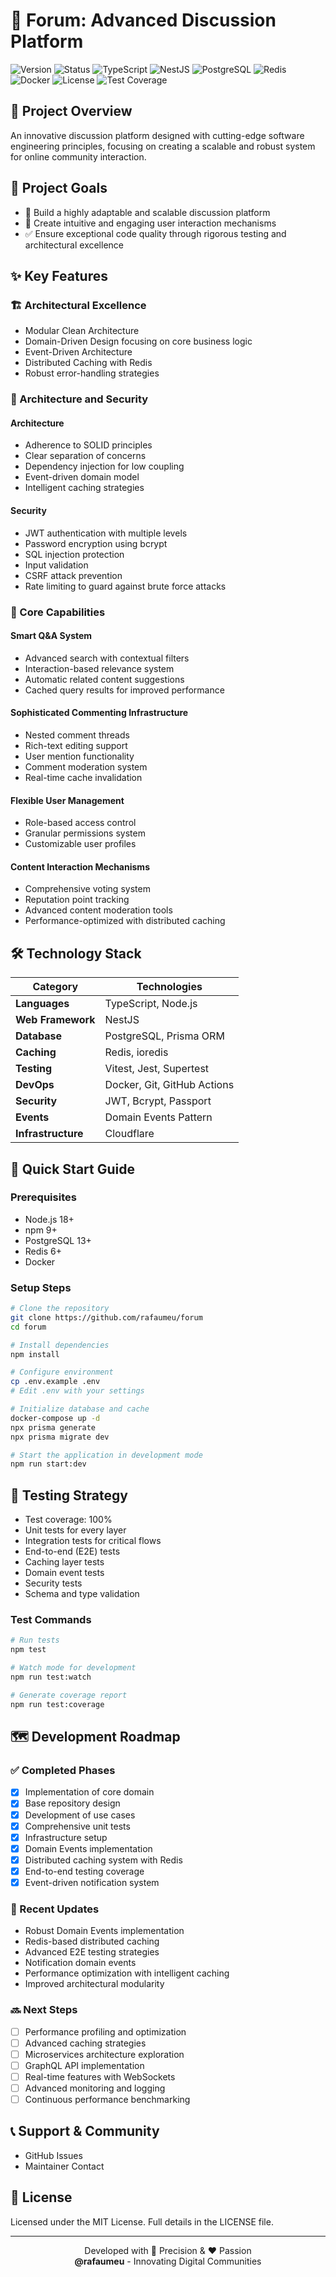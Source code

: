 # 💬 Forum: Advanced Discussion Platform

![Version](https://img.shields.io/badge/version-1.2.0-blue.svg)
![Status](https://img.shields.io/badge/status-active-success.svg)
![TypeScript](https://img.shields.io/badge/TypeScript-007ACC?logo=typescript&logoColor=white)
![NestJS](https://img.shields.io/badge/NestJS-E0234E?logo=nestjs&logoColor=white)
![PostgreSQL](https://img.shields.io/badge/PostgreSQL-316192?logo=postgresql&logoColor=white)
![Redis](https://img.shields.io/badge/Redis-DC382D?logo=redis&logoColor=white)
![Docker](https://img.shields.io/badge/Docker-2496ED?logo=docker&logoColor=white)
![License](https://img.shields.io/badge/license-MIT-green.svg)
![Test Coverage](https://img.shields.io/badge/tests-100%25%20coverage-brightgreen.svg)

## 🌟 Project Overview

An innovative discussion platform designed with cutting-edge software engineering principles, focusing on creating a scalable and robust system for online community interaction.

## 🎯 Project Goals

- 🚀 Build a highly adaptable and scalable discussion platform
- 🤝 Create intuitive and engaging user interaction mechanisms
- ✅ Ensure exceptional code quality through rigorous testing and architectural excellence

## ✨ Key Features

### 🏗️ Architectural Excellence

- Modular Clean Architecture
- Domain-Driven Design focusing on core business logic
- Event-Driven Architecture
- Distributed Caching with Redis
- Robust error-handling strategies

### 🔐 Architecture and Security

#### Architecture

- Adherence to SOLID principles
- Clear separation of concerns
- Dependency injection for low coupling
- Event-driven domain model
- Intelligent caching strategies

#### Security

- JWT authentication with multiple levels
- Password encryption using bcrypt
- SQL injection protection
- Input validation
- CSRF attack prevention
- Rate limiting to guard against brute force attacks

### 💬 Core Capabilities

#### Smart Q&A System

- Advanced search with contextual filters
- Interaction-based relevance system
- Automatic related content suggestions
- Cached query results for improved performance

#### Sophisticated Commenting Infrastructure

- Nested comment threads
- Rich-text editing support
- User mention functionality
- Comment moderation system
- Real-time cache invalidation

#### Flexible User Management

- Role-based access control
- Granular permissions system
- Customizable user profiles

#### Content Interaction Mechanisms

- Comprehensive voting system
- Reputation point tracking
- Advanced content moderation tools
- Performance-optimized with distributed caching

## 🛠 Technology Stack

| Category | Technologies |
|----------|--------------|
| **Languages** | TypeScript, Node.js |
| **Web Framework** | NestJS |
| **Database** | PostgreSQL, Prisma ORM |
| **Caching** | Redis, ioredis |
| **Testing** | Vitest, Jest, Supertest |
| **DevOps** | Docker, Git, GitHub Actions |
| **Security** | JWT, Bcrypt, Passport |
| **Events** | Domain Events Pattern |
| **Infrastructure** | Cloudflare |

## 🚀 Quick Start Guide

### Prerequisites

- Node.js 18+
- npm 9+
- PostgreSQL 13+
- Redis 6+
- Docker

### Setup Steps

```bash
# Clone the repository
git clone https://github.com/rafaumeu/forum
cd forum

# Install dependencies
npm install

# Configure environment
cp .env.example .env
# Edit .env with your settings

# Initialize database and cache
docker-compose up -d
npx prisma generate
npx prisma migrate dev

# Start the application in development mode
npm run start:dev
```

## 🧪 Testing Strategy

- Test coverage: 100%
- Unit tests for every layer
- Integration tests for critical flows
- End-to-end (E2E) tests
- Caching layer tests
- Domain event tests
- Security tests
- Schema and type validation

### Test Commands

```bash
# Run tests
npm test

# Watch mode for development
npm run test:watch

# Generate coverage report
npm run test:coverage
```

## 🗺️ Development Roadmap

### ✅ Completed Phases

- [x] Implementation of core domain
- [x] Base repository design
- [x] Development of use cases
- [x] Comprehensive unit tests
- [x] Infrastructure setup
- [x] Domain Events implementation
- [x] Distributed caching system with Redis
- [x] End-to-end testing coverage
- [x] Event-driven notification system

### 🔄 Recent Updates

- Robust Domain Events implementation
- Redis-based distributed caching
- Advanced E2E testing strategies
- Notification domain events
- Performance optimization with intelligent caching
- Improved architectural modularity

### 🔜 Next Steps

- [ ] Performance profiling and optimization
- [ ] Advanced caching strategies
- [ ] Microservices architecture exploration
- [ ] GraphQL API implementation
- [ ] Real-time features with WebSockets
- [ ] Advanced monitoring and logging
- [ ] Continuous performance benchmarking

## 📞 Support & Community

- GitHub Issues
- Maintainer Contact

## 📄 License

Licensed under the MIT License. Full details in the LICENSE file.

---

<p align="center"> Developed with 🔧 Precision & ❤️ Passion<br> <strong>@rafaumeu</strong> - Innovating Digital Communities </p>
